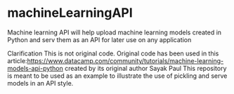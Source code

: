 # machineLearningAPI
Machine learning API will help upload machine learning models created in Python and serv them as an API for later use on any application


Clarification
This is not original code. Original code has been used in this article:https://www.datacamp.com/community/tutorials/machine-learning-models-api-python created by its original author Sayak Paul This repository is meant to be used as an example to illustrate the use of pickling and serve models in an API style.
